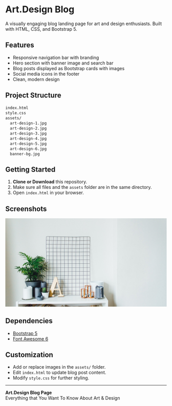 # Art.Design Blog

A visually engaging blog landing page for art and design enthusiasts. Built with HTML, CSS, and Bootstrap 5.

## Features

- Responsive navigation bar with branding
- Hero section with banner image and search bar
- Blog posts displayed as Bootstrap cards with images
- Social media icons in the footer
- Clean, modern design

## Project Structure

```
index.html
style.css
assets/
  art-design-1.jpg
  art-design-2.jpg
  art-design-3.jpg
  art-design-4.jpg
  art-design-5.jpg
  art-design-6.jpg
  banner-bg.jpg
```

## Getting Started

1. **Clone or Download** this repository.
2. Make sure all files and the `assets` folder are in the same directory.
3. Open `index.html` in your browser.

## Screenshots

![Screenshot](assets/banner-bg.jpg)

## Dependencies

- [Bootstrap 5](https://getbootstrap.com/)
- [Font Awesome 6](https://fontawesome.com/)

## Customization

- Add or replace images in the `assets/` folder.
- Edit `index.html` to update blog post content.
- Modify `style.css` for further styling.

---

**Art.Design Blog Page**  
Everything that You Want To Know About Art & Design
